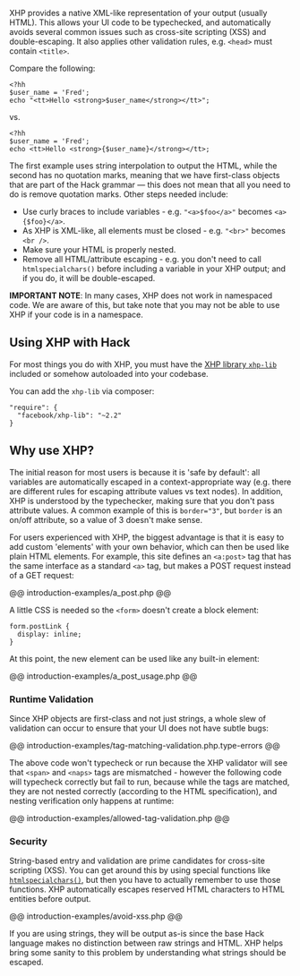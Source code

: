 XHP provides a native XML-like representation of your output (usually HTML). This allows your UI code to be typechecked, and automatically avoids several common issues such as cross-site scripting (XSS) and double-escaping. It also applies other validation rules, e.g. `<head>` must contain `<title>`.

Compare the following:

```
<?hh
$user_name = 'Fred';
echo "<tt>Hello <strong>$user_name</strong></tt>";
```

vs.

```
<?hh
$user_name = 'Fred';
echo <tt>Hello <strong>{$user_name}</strong></tt>;
```

The first example uses string interpolation to output the HTML, while the second has no quotation marks, meaning that we have first-class objects that are part of the Hack grammar &mdash; this does not mean that all you need to do is remove quotation marks. Other steps needed include:

 - Use curly braces to include variables - e.g. `"<a>$foo</a>"` becomes `<a>{$foo}</a>`.
 - As XHP is XML-like, all elements must be closed - e.g. `"<br>"` becomes `<br />`.
 - Make sure your HTML is properly nested.
 - Remove all HTML/attribute escaping - e.g. you don't need to call `htmlspecialchars()` before including a variable in your XHP output; and if you do, it will be double-escaped.

**IMPORTANT NOTE**: In many cases, XHP does not work in namespaced code. We are aware of this, but take note that you may not be able to use XHP if your code is in a namespace.

## Using XHP with Hack

For most things you do with XHP, you must have the [XHP library `xhp-lib`](https://github.com/facebook/xhp-lib) included or somehow autoloaded into your codebase.

You can add the `xhp-lib` via composer:

```
"require": {
  "facebook/xhp-lib": "~2.2"
}
```

## Why use XHP?

The initial reason for most users is because it is 'safe by default': all variables are automatically escaped in a context-appropriate way (e.g. there are different rules for escaping attribute values vs text nodes). In addition, XHP is understood by the typechecker, making sure that you don't pass attribute values. A common example of this is `border="3"`, but `border` is an on/off attribute, so a value of 3 doesn't make sense.

For users experienced with XHP, the biggest advantage is that it is easy to add custom 'elements' with your own behavior, which can then be used like plain HTML elements. For example, this site defines an `<a:post>` tag that has the same interface as a standard `<a>` tag, but makes a POST request instead of a GET request:

@@ introduction-examples/a_post.php @@

A little CSS is needed so the `<form>` doesn't create a block element:

```
form.postLink {
  display: inline;
}
```

At this point, the new element can be used like any built-in element:

@@ introduction-examples/a_post_usage.php @@

### Runtime Validation

Since XHP objects are first-class and not just strings, a whole slew of validation can occur to ensure that your UI does not have subtle bugs:

@@ introduction-examples/tag-matching-validation.php.type-errors @@

The above code won't typecheck or run because the XHP validator will see that `<span>` and `<naps>` tags are mismatched - however the following code will typecheck correctly but fail to run, because while the tags are matched, they are not nested correctly (according to the HTML specification), and nesting verification only happens at runtime:

@@ introduction-examples/allowed-tag-validation.php @@

### Security

String-based entry and validation are prime candidates for cross-site scripting (XSS). You can get around this by using special functions like [`htmlspecialchars()`](http://php.net/manual/en/function.htmlspecialchars.php), but then you have to actually remember to use those functions. XHP automatically escapes reserved HTML characters to HTML entities before output.

@@ introduction-examples/avoid-xss.php @@

If you are using strings, they will be output as-is since the base Hack language makes no distinction between raw strings and HTML. XHP helps bring some sanity to this problem by understanding what strings should be escaped.
